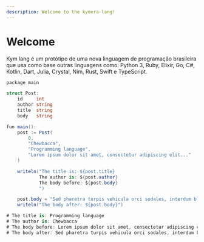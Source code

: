 ```yaml
---
description: Welcome to the kymera-lang!
---
```


# Welcome

Kym lang é um protótipo de uma nova linguagem de programação brasileira que usa como base outras linguagens como: Python 3, Ruby, Elixir, Go, C#, Kotlin, Dart, Julia, Crystal, Nim, Rust, Swift e TypeScript.

```csharp
package main

struct Post:
    id     int
    author string
    title  string
    body   string

fun main():
    post := Post(
        0,
        "Chewbacca",
        "Programming language",
        "Lorem ipsum dolor sit amet, consectetur adipiscing elit..."
    )

    writeln("The title is: ${post.title}
            The author is: ${post.author}
            The body before: ${post.body}
            ")

    post.body = "Sed pharetra turpis vehicula orci sodales, interdum blandit libero scelerisque."
    writeln("The body after: ${post.body}")

# The title is: Programming language
# The author is: Chewbacca
# The body before: Lorem ipsum dolor sit amet, consectetur adipiscing elit...
# The body after: Sed pharetra turpis vehicula orci sodales, interdum blandit libero scelerisque.
```
